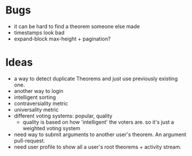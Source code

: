 # Bugs

- it can be hard to find a theorem someone else made
- timestamps look bad
- expand-block max-height + pagination?

# Ideas

- a way to detect duplicate Theorems and just use previously existing one.
- another way to login
- intelligent sorting
- contraversiality metric
- universality metric
- different voting systems: popular, quality
    - quality is based on how 'intelligent' the voters are. so it's just a weighted voting system
- need way to submit arguments to another user's theorem. An argument pull-request.
- need user profile to show all a user's root theorems + activity stream.
